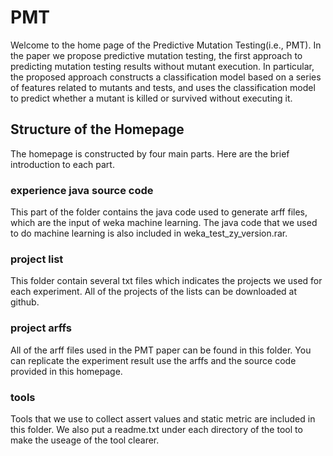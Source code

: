 # PMT

Welcome to the home page of the Predictive Mutation Testing(i.e., PMT).
In the paper we propose predictive mutation testing, the first approach to predicting mutation testing results without mutant execution. In particular, the proposed approach constructs a classification model based on a series of features related to mutants and tests, and uses the classification model to predict whether a mutant is killed or survived without executing it.

## Structure of the Homepage

The homepage is constructed by four main parts. Here are the brief introduction to each part.


### experience java source code

This part of the folder contains the java code used to generate arff files, which are the input of weka machine learning.
The java code that we used to do machine learning is also included in weka_test_zy_version.rar.

### project list

This folder contain several txt files which indicates the projects we used for each experiment. All of the projects of the lists can be downloaded at github. 

### project arffs

All of the arff files used in the PMT paper can be found in this folder. You can replicate the experiment result use the arffs and the source code provided in this homepage.

### tools

Tools that we use to collect assert values and static metric are included in this folder. We also put a readme.txt under each directory of the tool to make the useage of the tool clearer.
